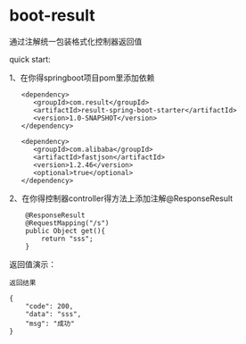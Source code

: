 # boot-result
通过注解统一包装格式化控制器返回值

quick start:

1、在你得springboot项目pom里添加依赖
```
   <dependency>
      <groupId>com.result</groupId>
      <artifactId>result-spring-boot-starter</artifactId>
      <version>1.0-SNAPSHOT</version>
   </dependency>

   <dependency>
      <groupId>com.alibaba</groupId>
      <artifactId>fastjson</artifactId>
      <version>1.2.46</version>
      <optional>true</optional>
   </dependency>
```    
2、在你得控制器controller得方法上添加注解@ResponseResult

```
    @ResponseResult
    @RequestMapping("/s")
    public Object get(){
        return "sss";
    }
```    
    
返回值演示：

    返回结果
 
    {
        "code": 200,
        "data": "sss",
        "msg": "成功"
    }

